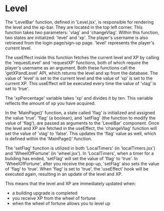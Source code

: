 # Level

The 'LevelBar' function, defined in 'Level.jsx', is responsible for rendering the level and the xp-bar. They are located in the top left corner.
This function takes two parameters: 'vlag' and 'changeVlag'. Within this function, two states are initialized: 'level' and 'xp'. The player's username is also retrieved from the login page/sign-up page. 
'level' represents the player's current level.

The useEffect inside this function fetches the current level and XP by calling the 'requestLevel' and 'requestXP' functions, both of which require the player's username as an argument. 
Both these functions call the 'getXPandLevel' API, which returns the level and xp from the database. The value of 'level' is set to the current level and the value of 'xp' is set to the current XP.
This useEffect will be executed every time the value of 'vlag' is set to 'true'. 

The 'xpPercentage' variable takes 'xp' and divides it by ten. This variable reflects the amount of xp you have acquired.

In the 'MainPage()' function, a state called 'flag' is initialized and assigned the value 'true'. 
'flag' (a boolean), and 'setFlag' (the function to modify the value of 'flag'), are passed as arguments to the 'LevelBar' component.
Once the level and XP are fetched in the useEffect, the 'changeVlag' function will set the value of 'vlag' to 'false'. 
This updates the 'flag' value as well, which is defined within the 'MainPage()' function.

The 'setFlag' function is utilized in both 'LocalTimers' (in 'localTimers.jsx') and 'WheelOfFortune' (in 'wheel.jsx'). 
In 'LocalTimers', when a timer for a building has ended, 'setFlag' will set the value of 'flag' to 'true'. 
In 'WheelOfFortune', after you receive the pop-up, 'setFlag' also sets the value of 'flag' to 'true'.
When 'flag' is set to 'true', the 'useEffect' hook will be executed again, resulting in an update of the level and XP. 

This means that the level and XP are immediately updated when:

- a building upgrade is completed
- you receive XP from the wheel of fortune
- when the wheel of fortune allows you to level up


